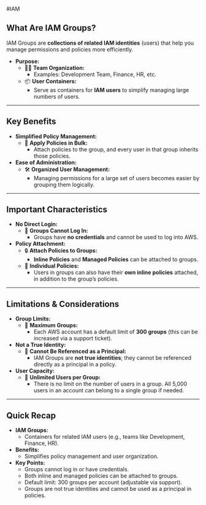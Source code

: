 #IAM 

## **What Are IAM Groups?**

IAM Groups are **collections of related IAM identities** (users) that help you manage permissions and policies more efficiently.

- **Purpose:**
    - 👨‍💻 **Team Organization:**
        - Examples: Development Team, Finance, HR, etc.
    - 📦 **User Containers:**
        - Serve as containers for **IAM users** to simplify managing large numbers of users.

---

## **Key Benefits**

- **Simplified Policy Management:**
    - 📜 **Apply Policies in Bulk:**
        - Attach policies to the group, and every user in that group inherits those policies.
- **Ease of Administration:**
    - 🛠️ **Organized User Management:**
        - Managing permissions for a large set of users becomes easier by grouping them logically.

---

## **Important Characteristics**

- **No Direct Login:**
    - 🚫 **Groups Cannot Log In:**
        - Groups have **no credentials** and cannot be used to log into AWS.
- **Policy Attachment:**
    - 🔒 **Attach Policies to Groups:**
        - **Inline Policies** and **Managed Policies** can be attached to groups.
    - 📝 **Individual Policies:**
        - Users in groups can also have their **own inline policies** attached, in addition to the group’s policies.

---

## **Limitations & Considerations**

- **Group Limits:**
    - 🔢 **Maximum Groups:**
        - Each AWS account has a default limit of **300 groups** (this can be increased via a support ticket).
- **Not a True Identity:**
    - 🚷 **Cannot Be Referenced as a Principal:**
        - IAM Groups are **not true identities**; they cannot be referenced directly as a principal in a policy.
- **User Capacity:**
    - 👥 **Unlimited Users per Group:**
        - There is no limit on the number of users in a group. All 5,000 users in an account can belong to a single group if needed.

---

## **Quick Recap**

- **IAM Groups:**
    - Containers for related IAM users (e.g., teams like Development, Finance, HR).
- **Benefits:**
    - Simplifies policy management and user organization.
- **Key Points:**
    - Groups cannot log in or have credentials.
    - Both inline and managed policies can be attached to groups.
    - Default limit: 300 groups per account (adjustable via support).
    - Groups are not true identities and cannot be used as a principal in policies.